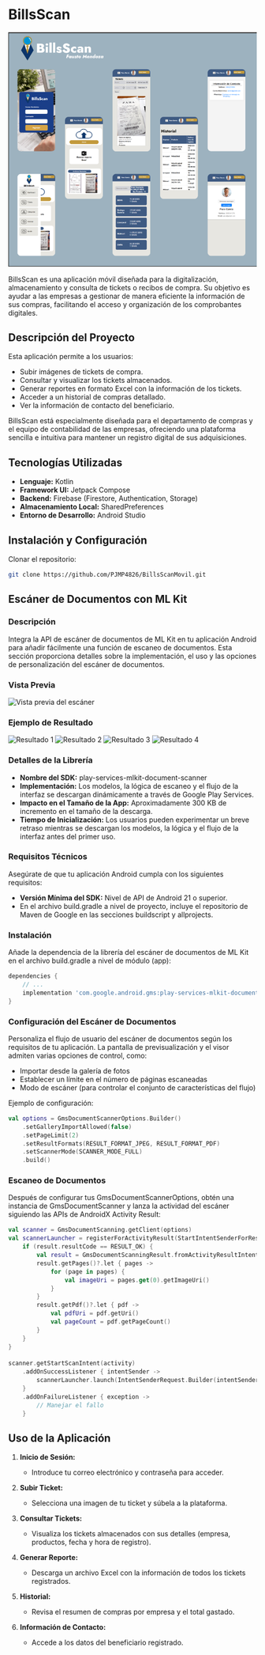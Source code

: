# BillsScan

![Vista previa de BillsScan](https://raw.githubusercontent.com/PJMP4826/BillsScanMovil/refs/heads/master/app/docs/MaquetacionMovil.png)

BillsScan es una aplicación móvil diseñada para la digitalización, almacenamiento y consulta de tickets o recibos de compra. Su objetivo es ayudar a las empresas a gestionar de manera eficiente la información de sus compras, facilitando el acceso y organización de los comprobantes digitales.

## Descripción del Proyecto

Esta aplicación permite a los usuarios:
- Subir imágenes de tickets de compra.
- Consultar y visualizar los tickets almacenados.
- Generar reportes en formato Excel con la información de los tickets.
- Acceder a un historial de compras detallado.
- Ver la información de contacto del beneficiario.

BillsScan está especialmente diseñada para el departamento de compras y el equipo de contabilidad de las empresas, ofreciendo una plataforma sencilla e intuitiva para mantener un registro digital de sus adquisiciones.

## Tecnologías Utilizadas

- **Lenguaje:** Kotlin
- **Framework UI:** Jetpack Compose
- **Backend:** Firebase (Firestore, Authentication, Storage)
- **Almacenamiento Local:** SharedPreferences
- **Entorno de Desarrollo:** Android Studio

## Instalación y Configuración

Clonar el repositorio:

```bash
git clone https://github.com/PJMP4826/BillsScanMovil.git
```


## Escáner de Documentos con ML Kit

### Descripción

Integra la API de escáner de documentos de ML Kit en tu aplicación Android para añadir fácilmente una función de escaneo de documentos. Esta sección proporciona detalles sobre la implementación, el uso y las opciones de personalización del escáner de documentos.

### Vista Previa

![Vista previa del escáner](https://github.com/shubhanshu24510/CameraX/assets/100926922/8c2bcf8b-00fa-43a1-984f-2d8e422656b8)

### Ejemplo de Resultado

![Resultado 1](https://github.com/shubhanshu24510/CameraX/assets/100926922/1da7df99-49d7-4780-9089-6d44e3f55a48)
![Resultado 2](https://github.com/shubhanshu24510/CameraX/assets/100926922/79feaca2-7cb8-446d-a976-9d1031c81d3a)
![Resultado 3](https://github.com/shubhanshu24510/CameraX/assets/100926922/2659d5a4-b966-49e0-8f2f-5a9c22938b2e)
![Resultado 4](https://github.com/shubhanshu24510/CameraX/assets/100926922/daea3d9a-9a5b-4ba3-a4b3-ad65a1dc63e8)

### Detalles de la Librería

- **Nombre del SDK:** play-services-mlkit-document-scanner
- **Implementación:** Los modelos, la lógica de escaneo y el flujo de la interfaz se descargan dinámicamente a través de Google Play Services.
- **Impacto en el Tamaño de la App:** Aproximadamente 300 KB de incremento en el tamaño de la descarga.
- **Tiempo de Inicialización:** Los usuarios pueden experimentar un breve retraso mientras se descargan los modelos, la lógica y el flujo de la interfaz antes del primer uso.

### Requisitos Técnicos

Asegúrate de que tu aplicación Android cumpla con los siguientes requisitos:

- **Versión Mínima del SDK:** Nivel de API de Android 21 o superior.
- En el archivo build.gradle a nivel de proyecto, incluye el repositorio de Maven de Google en las secciones buildscript y allprojects.

### Instalación

Añade la dependencia de la librería del escáner de documentos de ML Kit en el archivo build.gradle a nivel de módulo (app):

```gradle
dependencies {
    // ...
    implementation 'com.google.android.gms:play-services-mlkit-document-scanner:16.0.0-beta1'
}
```

### Configuración del Escáner de Documentos

Personaliza el flujo de usuario del escáner de documentos según los requisitos de tu aplicación. La pantalla de previsualización y el visor admiten varias opciones de control, como:

- Importar desde la galería de fotos
- Establecer un límite en el número de páginas escaneadas
- Modo de escáner (para controlar el conjunto de características del flujo)

Ejemplo de configuración:

```kotlin
val options = GmsDocumentScannerOptions.Builder()
    .setGalleryImportAllowed(false)
    .setPageLimit(2)
    .setResultFormats(RESULT_FORMAT_JPEG, RESULT_FORMAT_PDF)
    .setScannerMode(SCANNER_MODE_FULL)
    .build()
```

### Escaneo de Documentos

Después de configurar tus GmsDocumentScannerOptions, obtén una instancia de GmsDocumentScanner y lanza la actividad del escáner siguiendo las APIs de AndroidX Activity Result:

```kotlin
val scanner = GmsDocumentScanning.getClient(options)
val scannerLauncher = registerForActivityResult(StartIntentSenderForResult()) { result ->
    if (result.resultCode == RESULT_OK) {
        val result = GmsDocumentScanningResult.fromActivityResultIntent(result.data)
        result.getPages()?.let { pages ->
            for (page in pages) {
                val imageUri = pages.get(0).getImageUri()
            }
        }
        result.getPdf()?.let { pdf ->
            val pdfUri = pdf.getUri()
            val pageCount = pdf.getPageCount()
        }
    }
}

scanner.getStartScanIntent(activity)
    .addOnSuccessListener { intentSender ->
        scannerLauncher.launch(IntentSenderRequest.Builder(intentSender).build())
    }
    .addOnFailureListener { exception ->
        // Manejar el fallo
    }
```

## Uso de la Aplicación

1. **Inicio de Sesión:**
    - Introduce tu correo electrónico y contraseña para acceder.

2. **Subir Ticket:**
    - Selecciona una imagen de tu ticket y súbela a la plataforma.

3. **Consultar Tickets:**
    - Visualiza los tickets almacenados con sus detalles (empresa, productos, fecha y hora de registro).

4. **Generar Reporte:**
    - Descarga un archivo Excel con la información de todos los tickets registrados.

5. **Historial:**
    - Revisa el resumen de compras por empresa y el total gastado.

6. **Información de Contacto:**
    - Accede a los datos del beneficiario registrado.

